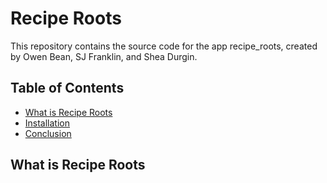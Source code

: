 # Recipe Roots

This repository contains the source code for the app recipe_roots, created by Owen Bean, SJ Franklin, and Shea Durgin.

## Table of Contents

- [What is Recipe Roots](#What-Is-Recipe-Roots)
- [Installation](#Installation)
- [Conclusion](#Conclusion)

## What is Recipe Roots


